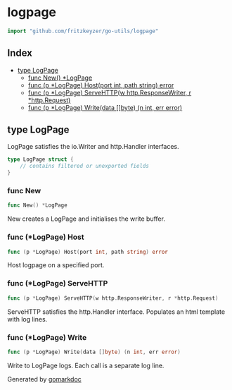 <!-- Code generated by gomarkdoc. DO NOT EDIT -->

# logpage

```go
import "github.com/fritzkeyzer/go-utils/logpage"
```

## Index

- [type LogPage](<#type-logpage>)
  - [func New() *LogPage](<#func-new>)
  - [func (p *LogPage) Host(port int, path string) error](<#func-logpage-host>)
  - [func (p *LogPage) ServeHTTP(w http.ResponseWriter, r *http.Request)](<#func-logpage-servehttp>)
  - [func (p *LogPage) Write(data []byte) (n int, err error)](<#func-logpage-write>)


## type LogPage

LogPage satisfies the io.Writer and http.Handler interfaces.

```go
type LogPage struct {
    // contains filtered or unexported fields
}
```

### func New

```go
func New() *LogPage
```

New creates a LogPage and initialises the write buffer.

### func \(\*LogPage\) Host

```go
func (p *LogPage) Host(port int, path string) error
```

Host logpage on a specified port.

### func \(\*LogPage\) ServeHTTP

```go
func (p *LogPage) ServeHTTP(w http.ResponseWriter, r *http.Request)
```

ServeHTTP satisfies the http.Handler interface. Populates an html template with log lines.

### func \(\*LogPage\) Write

```go
func (p *LogPage) Write(data []byte) (n int, err error)
```

Write to LogPage logs. Each call is a separate log line.



Generated by [gomarkdoc](<https://github.com/princjef/gomarkdoc>)
